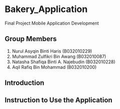 # Bakery_Application
Final Project Mobile Application Development

Group Members
-
1. Nurul Asyqin Binti Haris (B032010229)
2. Muhammad Zulfikri Bin Awang (B032010087)
3. Natasha Shafiqa Binti A. Najebudin (B032010228)
4. Aqil Rafiq Bin Mohammad (B032010200)


Introduction
-

Instruction to Use the Application
- 
